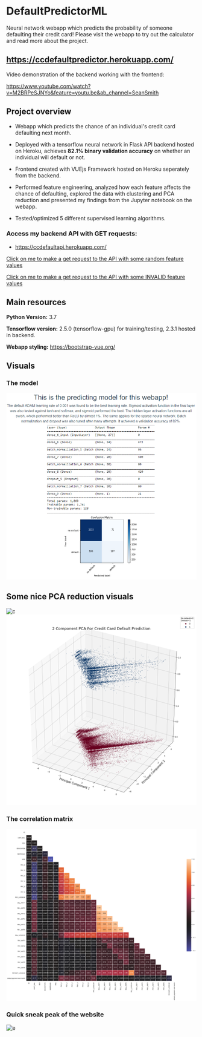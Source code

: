 # DefaultPredictorML
Neural network webapp which predicts the probability of someone defaulting their credit card! Please visit the webapp to try out the calculator and read more about the project.

## https://ccdefaultpredictor.herokuapp.com/

Video demonstration of the backend working with the frontend:

https://www.youtube.com/watch?v=M2BRPeSJNYo&feature=youtu.be&ab_channel=SeanSmith


## Project overview

* Webapp which predicts the chance of an individual's credit card defaulting next month.

* Deployed with a tensorflow neural network in Flask API backend hosted on Heroku, achieves **82.1% binary validation accuracy** on whether an individual will default or not.

* Frontend created with VUEjs Framework hosted on Heroku seperately from the backend.

* Performed feature engineering, analyzed how each feature affects the chance of defaulting, explored the data with clustering and PCA reduction and presented my findings from the Jupyter notebook on the webapp.

* Tested/optimized 5 different supervised learning algorithms.

### Access my backend API with GET requests:

* https://ccdefaultapi.herokuapp.com/

[Click on me to make a get request to the API with some random feature values](https://ccdefaultapi.herokuapp.com/?limitbal=3445345&gender=2&education=2&marriage=1&age=55&pay0=1&pay1=1&pay2=1&pay3=1&pay4=1&pay5=1&billamt1=1&billamt2=1&billamt3=1&billamt4=1&billamt5=1&billamt6=1&payamt1=1&payamt2=1&payamt3=1&payamt4=1&payamt5=1&payamt6=1)

[Click on me to make a get request to the API with some INVALID feature values](https://ccdefaultapi.herokuapp.com/?limitbal=&gender=2&education=2&marriage=1&age=55&pay0=1&pay1=1&pay2=1&pay3=1&pay4=1&pay5=1&billamt1=1&billamt2=1&billamt3=1&billamt4=1&billamt5=1&billamt6=1&payamt1=1&payamt2=1&payamt3=1&payamt4=1&payamt5=1&payamt6=1)

## Main resources

**Python Version:** 3.7

**Tensorflow version:** 2.5.0 (tensorflow-gpu) for training/testing, 2.3.1 hosted in backend.

**Webapp styling:** https://bootstrap-vue.org/

## Visuals

### The model
![d](visuals/d.png)

## Some nice PCA reduction visuals
![c](visuals/c.gif)
![b](visuals/b.png)

### The correlation matrix
![a](visuals/a.png)

### Quick sneak peak of the website
![e](visuals/e.gif)
